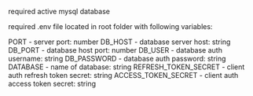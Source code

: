 required active mysql database

required .env file located in root folder with following variables:

PORT - server port: number
DB_HOST - database server host: string
DB_PORT - database host port: number
DB_USER - database auth username: string
DB_PASSWORD - database auth password: string
DATABASE - name of database: string
REFRESH_TOKEN_SECRET - client auth refresh token secret: string
ACCESS_TOKEN_SECRET - client auth access token secret: string
